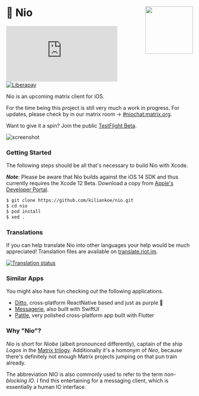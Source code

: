 <h1>💬 Nio
  <img src="https://raw.githubusercontent.com/niochat/nio/stable/Resources/AppIcon/Default/Rounded_500.png"
       align="right" width="128" height="128" />
</h1>

[![Matrix](https://img.shields.io/matrix/niochat:matrix.org?logo=matrix&style=flat)](https://matrix.to/#/#niochat:matrix.org)
[![Liberapay](https://img.shields.io/liberapay/receives/nio.svg?logo=liberapay&style=flat)](https://liberapay.com/nio/)

Nio is an upcoming matrix client for iOS.

For the time being this project is still very much a work in progress. For updates, please check by in our matrix room → [#niochat:matrix.org](https://matrix.to/#/#niochat:matrix.org).

Want to give it a spin? Join the public [TestFlight Beta](https://testflight.apple.com/join/KlXr3kKz).

![screenshot](https://nio.chat/screenshots.png)

### Getting Started

The following steps should be all that's necessary to build Nio with Xcode.

***Note***: Please be aware that Nio builds against the iOS 14 SDK and thus currently requires the Xcode 12 Beta. Download a copy from [Apple's Developer Portal](https://developer.apple.com/download).

```bash
$ git clone https://github.com/kiliankoe/nio.git
$ cd nio
$ pod install
$ xed .
```

### Translations

If you can help translate Nio into other languages your help would be much appreciated! Translation files are available on [translate.riot.im](https://translate.riot.im/engage/nio).

[![Translation status](https://translate.riot.im/widgets/nio/-/nio/multi-auto.svg)](https://translate.riot.im/engage/nio/?utm_source=widget)


### Similar Apps

You might also have fun checking out the following applications.

- [Ditto](https://dittochat.org), cross-platform ReactNative based and just as purple 💜
- [Messagerie](https://github.com/manuroe/messagerie), also built with SwiftUI
- [Pattle](https://git.pattle.im/pattle/app), very polished cross-platform app built with Flutter

### Why "Nio"?

*Nio* is short for *Niobe* (albeit pronounced differently), captain of the ship *Logos* in the [Matrix trilogy](https://en.wikipedia.org/wiki/The_Matrix_(franchise)). Additionally it's a homonym of *Neo*, because there's definitely not enough Matrix projects jumping on that pun train already.

The abbreviation NIO is also commonly used to refer to the term *non-blocking IO*. I find this entertaining for a messaging client, which is essentially a human IO interface.

